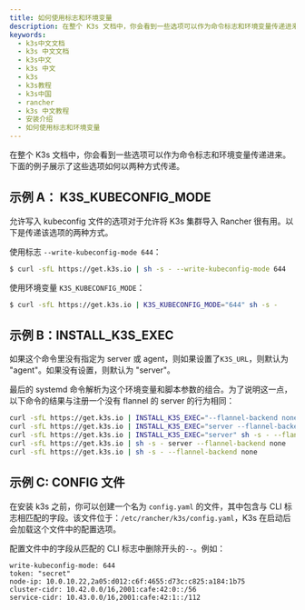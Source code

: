 ```yaml
---
title: 如何使用标志和环境变量
description: 在整个 K3s 文档中，你会看到一些选项可以作为命令标志和环境变量传递进来。下面的例子展示了这些选项如何以K3S_KUBECONFIG_MODE方式或INSTALL_K3S_EXECINSTALL_K3S_EXEC方式传递命令标志和环境变量。
keywords:
  - k3s中文文档
  - k3s 中文文档
  - k3s中文
  - k3s 中文
  - k3s
  - k3s教程
  - k3s中国
  - rancher
  - k3s 中文教程
  - 安装介绍
  - 如何使用标志和环境变量
---
```


在整个 K3s 文档中，你会看到一些选项可以作为命令标志和环境变量传递进来。下面的例子展示了这些选项如何以两种方式传递。

## 示例 A： K3S_KUBECONFIG_MODE

允许写入 kubeconfig 文件的选项对于允许将 K3s 集群导入 Rancher 很有用。以下是传递该选项的两种方式。

使用标志 `--write-kubeconfig-mode 644`：

```bash
$ curl -sfL https://get.k3s.io | sh -s - --write-kubeconfig-mode 644
```

使用环境变量 `K3S_KUBECONFIG_MODE`：

```bash
$ curl -sfL https://get.k3s.io | K3S_KUBECONFIG_MODE="644" sh -s -
```

## 示例 B：INSTALL_K3S_EXEC

如果这个命令里没有指定为 server 或 agent，则如果设置了`K3S_URL`，则默认为 "agent"。如果没有设置，则默认为 "server"。

最后的 systemd 命令解析为这个环境变量和脚本参数的组合。为了说明这一点，以下命令的结果与注册一个没有 flannel 的 server 的行为相同：

```bash
curl -sfL https://get.k3s.io | INSTALL_K3S_EXEC="--flannel-backend none" sh -s -
curl -sfL https://get.k3s.io | INSTALL_K3S_EXEC="server --flannel-backend none" sh -s -
curl -sfL https://get.k3s.io | INSTALL_K3S_EXEC="server" sh -s - --flannel-backend none
curl -sfL https://get.k3s.io | sh -s - server --flannel-backend none
curl -sfL https://get.k3s.io | sh -s - --flannel-backend none
```

## 示例 C: CONFIG 文件

在安装 k3s 之前，你可以创建一个名为 `config.yaml` 的文件，其中包含与 CLI 标志相匹配的字段。该文件位于：`/etc/rancher/k3s/config.yaml`，K3s 在启动后会加载这个文件中的配置选项。

配置文件中的字段从匹配的 CLI 标志中删除开头的`--`。例如：

```
write-kubeconfig-mode: 644
token: "secret"
node-ip: 10.0.10.22,2a05:d012:c6f:4655:d73c:c825:a184:1b75
cluster-cidr: 10.42.0.0/16,2001:cafe:42:0::/56
service-cidr: 10.43.0.0/16,2001:cafe:42:1::/112
```
